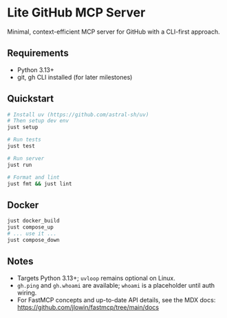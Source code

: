 # Lite GitHub MCP Server

Minimal, context-efficient MCP server for GitHub with a CLI-first approach.

## Requirements
- Python 3.13+
- git, gh CLI installed (for later milestones)

## Quickstart

```bash
# Install uv (https://github.com/astral-sh/uv)
# Then setup dev env
just setup

# Run tests
just test

# Run server
just run

# Format and lint
just fmt && just lint
```

## Docker

```bash
just docker_build
just compose_up
# ... use it ...
just compose_down
```

## Notes
- Targets Python 3.13+; `uvloop` remains optional on Linux.
- `gh.ping` and `gh.whoami` are available; `whoami` is a placeholder until auth wiring.
- For FastMCP concepts and up-to-date API details, see the MDX docs: https://github.com/jlowin/fastmcp/tree/main/docs

